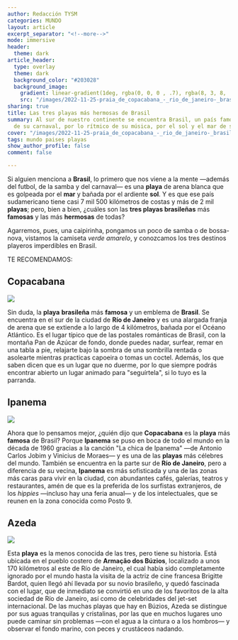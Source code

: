 ```yaml
---
author: Redacción TYSM
categories: MUNDO
layout: article
excerpt_separator: "<!--more-->"
mode: immersive
header:
  theme: dark
article_header:
  type: overlay
  theme: dark
  background_color: "#203028"
  background_image:
    gradient: linear-gradient(1deg, rgba(0, 0, 0 , .7), rgba(8, 3, 8, .9))
    src: "/images/2022-11-25-praia_de_copacabana_-_rio_de_janeiro-_brasil.jpeg"
sharing: true
title: Las tres playas más hermosas de Brasil
summary: Al sur de nuestro continente se encuentra Brasil, un país famoso por el colorido
  de su carnaval, por lo rítmico de su música, por el sol y el mar de sus playas…
cover: "/images/2022-11-25-praia_de_copacabana_-_rio_de_janeiro-_brasil.jpeg"
tags: mundo paises playas
show_author_profile: false
comment: false

---
```

Si alguien menciona a **Brasil**, lo primero que nos viene a la mente —además del futbol, de la samba y del carnaval— es una  **playa** de arena blanca que es golpeada por el **mar** y bañada por el ardiente **sol**. Y es que ese país sudamericano tiene casi 7 mil 500 kilómetros de costas y más de 2 mil **playas**; pero, bien a bien, ¿cuáles son las **tres playas brasileñas** más **famosas** y las más **hermosas** de todas?

Agarremos, pues, una caipirinha, pongamos un poco de samba o de bossa-nova, vistamos la camiseta _verde amarelo_, y conozcamos los tres destinos playeros imperdibles en Brasil.

TE RECOMENDAMOS:

## Copacabana

![](https://upload.wikimedia.org/wikipedia/commons/thumb/e/e7/Copacabana_%28232847045%29.jpeg/1024px-Copacabana_%28232847045%29.jpeg)

Sin duda, la **playa** **brasileña** más **famosa** y un emblema de **Brasil**. Se encuentra en el sur de la ciudad de **Río de Janeiro** y es una alargada franja de arena que se extiende a lo largo de 4 kilómetros, bañada por el Océano Atlántico. Es el lugar típico que de las postales románticas de Brasil, con la montaña Pan de Azúcar de fondo, donde puedes nadar, surfear, remar en una tabla a pie, relajarte bajo la sombra de una sombrilla rentada o asolearte mientras practicas capoeira o tomas un coctel. Además, los que saben dicen que es un lugar que no duerme, por lo que siempre podrás encontrar abierto un lugar animado para "seguírtela", si lo tuyo es la parranda.

## Ipanema

![](https://upload.wikimedia.org/wikipedia/commons/thumb/9/94/Ipanema_%28176566569%29.jpeg/1024px-Ipanema_%28176566569%29.jpeg)

Ahora que lo pensamos mejor, ¿quién dijo que **Copacabana** es la **playa** más **famosa** de Brasil? Porque **Ipanema** se puso en boca de todo el mundo en la década de 1960 gracias a la canción "La chica de Ipanema" —de Antonio Carlos Jobim y Vinicius de Moraes— y es una de las **playas** más célebres del mundo. También se encuentra en la parte sur de **Río de Janeiro**, pero a diferencia de su vecina, **Ipanema** es más sofisticada y una de las zonas más caras para vivir en la ciudad, con abundantes cafés, galerías, teatros y restaurantes, amén de que es la preferida de los surfistas extranjeros, de los _hippies_ —incluso hay una feria anual— y de los intelectuales, que se reunen en la zona conocida como Posto 9.

## Azeda

![](https://upload.wikimedia.org/wikipedia/commons/thumb/0/09/Buzios-PraiaAzeda2.jpg/1024px-Buzios-PraiaAzeda2.jpg)

Esta **playa** es la menos conocida de las tres, pero tiene su historia. Está ubicada en el pueblo costero de **Armação dos Búzios**, localizado a unos 170 kilómetros al este de Río de Janeiro, el cual había sido completamente ignorado por el mundo hasta la visita de la actriz de cine francesa Brigitte Bardot, quien llegó ahí llevada por su novio brasileño, y quedó fascinada con el lugar, que de inmediato se convirtió en uno de los favoritos de la alta sociedad de Río de Janeiro, así como de celebridades del jet-set internacional. De las muchas playas que hay en Búzios, Azeda se distingue por sus aguas tranquilas y cristalinas, por las que en muchos lugares uno puede caminar sin problemas —con el agua a la cintura o a los hombros— y observar el fondo marino, con peces y crustáceos nadando.